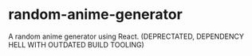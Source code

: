 # random-anime-generator
A random anime generator using React.
(DEPRECTATED, DEPENDENCY HELL WITH OUTDATED BUILD TOOLING)
